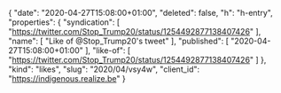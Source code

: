 {
  "date": "2020-04-27T15:08:00+01:00",
  "deleted": false,
  "h": "h-entry",
  "properties": {
    "syndication": [
      "https://twitter.com/Stop_Trump20/status/1254492877138407426"
    ],
    "name": [
      "Like of @Stop_Trump20's tweet"
    ],
    "published": [
      "2020-04-27T15:08:00+01:00"
    ],
    "like-of": [
      "https://twitter.com/Stop_Trump20/status/1254492877138407426"
    ]
  },
  "kind": "likes",
  "slug": "2020/04/vsy4w",
  "client_id": "https://indigenous.realize.be"
}
